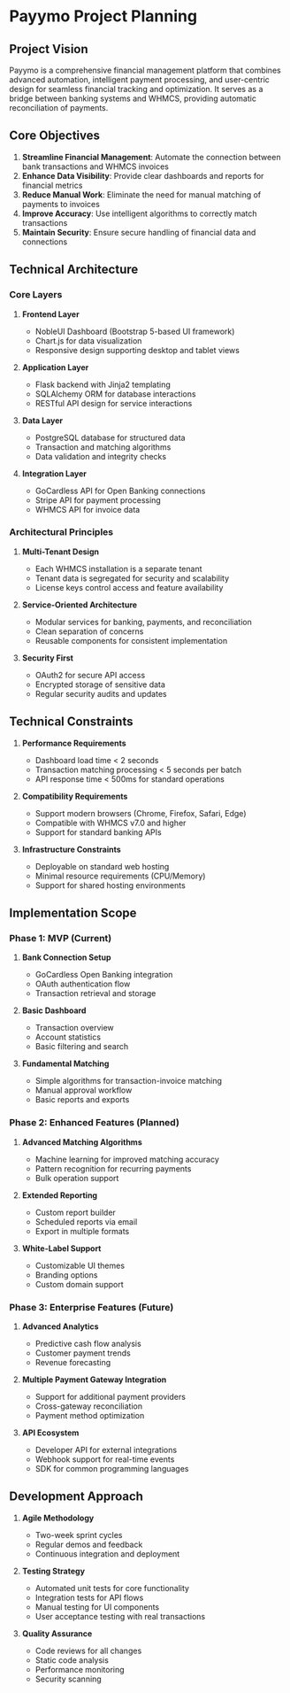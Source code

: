 # Payymo Project Planning

## Project Vision

Payymo is a comprehensive financial management platform that combines advanced automation, intelligent payment processing, and user-centric design for seamless financial tracking and optimization. It serves as a bridge between banking systems and WHMCS, providing automatic reconciliation of payments.

## Core Objectives

1. **Streamline Financial Management**: Automate the connection between bank transactions and WHMCS invoices
2. **Enhance Data Visibility**: Provide clear dashboards and reports for financial metrics
3. **Reduce Manual Work**: Eliminate the need for manual matching of payments to invoices
4. **Improve Accuracy**: Use intelligent algorithms to correctly match transactions
5. **Maintain Security**: Ensure secure handling of financial data and connections

## Technical Architecture

### Core Layers

1. **Frontend Layer**
   - NobleUI Dashboard (Bootstrap 5-based UI framework)
   - Chart.js for data visualization
   - Responsive design supporting desktop and tablet views

2. **Application Layer**
   - Flask backend with Jinja2 templating
   - SQLAlchemy ORM for database interactions
   - RESTful API design for service interactions

3. **Data Layer**
   - PostgreSQL database for structured data
   - Transaction and matching algorithms
   - Data validation and integrity checks

4. **Integration Layer**
   - GoCardless API for Open Banking connections
   - Stripe API for payment processing
   - WHMCS API for invoice data

### Architectural Principles

1. **Multi-Tenant Design**
   - Each WHMCS installation is a separate tenant
   - Tenant data is segregated for security and scalability
   - License keys control access and feature availability

2. **Service-Oriented Architecture**
   - Modular services for banking, payments, and reconciliation
   - Clean separation of concerns
   - Reusable components for consistent implementation

3. **Security First**
   - OAuth2 for secure API access
   - Encrypted storage of sensitive data
   - Regular security audits and updates

## Technical Constraints

1. **Performance Requirements**
   - Dashboard load time < 2 seconds
   - Transaction matching processing < 5 seconds per batch
   - API response time < 500ms for standard operations

2. **Compatibility Requirements**
   - Support modern browsers (Chrome, Firefox, Safari, Edge)
   - Compatible with WHMCS v7.0 and higher
   - Support for standard banking APIs

3. **Infrastructure Constraints**
   - Deployable on standard web hosting
   - Minimal resource requirements (CPU/Memory)
   - Support for shared hosting environments

## Implementation Scope

### Phase 1: MVP (Current)

1. **Bank Connection Setup**
   - GoCardless Open Banking integration
   - OAuth authentication flow
   - Transaction retrieval and storage

2. **Basic Dashboard**
   - Transaction overview
   - Account statistics
   - Basic filtering and search

3. **Fundamental Matching**
   - Simple algorithms for transaction-invoice matching
   - Manual approval workflow
   - Basic reports and exports

### Phase 2: Enhanced Features (Planned)

1. **Advanced Matching Algorithms**
   - Machine learning for improved matching accuracy
   - Pattern recognition for recurring payments
   - Bulk operation support

2. **Extended Reporting**
   - Custom report builder
   - Scheduled reports via email
   - Export in multiple formats

3. **White-Label Support**
   - Customizable UI themes
   - Branding options
   - Custom domain support

### Phase 3: Enterprise Features (Future)

1. **Advanced Analytics**
   - Predictive cash flow analysis
   - Customer payment trends
   - Revenue forecasting

2. **Multiple Payment Gateway Integration**
   - Support for additional payment providers
   - Cross-gateway reconciliation
   - Payment method optimization

3. **API Ecosystem**
   - Developer API for external integrations
   - Webhook support for real-time events
   - SDK for common programming languages

## Development Approach

1. **Agile Methodology**
   - Two-week sprint cycles
   - Regular demos and feedback
   - Continuous integration and deployment

2. **Testing Strategy**
   - Automated unit tests for core functionality
   - Integration tests for API flows
   - Manual testing for UI components
   - User acceptance testing with real transactions

3. **Quality Assurance**
   - Code reviews for all changes
   - Static code analysis
   - Performance monitoring
   - Security scanning